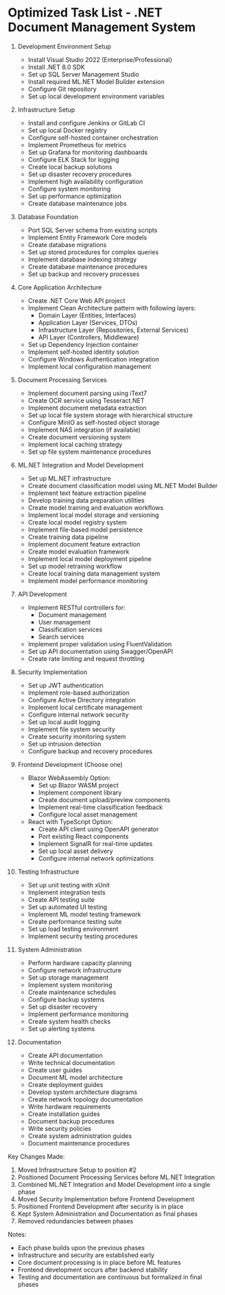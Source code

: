 # Optimized Task List - .NET Document Management System

1. Development Environment Setup
   - Install Visual Studio 2022 (Enterprise/Professional)
   - Install .NET 8.0 SDK
   - Set up SQL Server Management Studio
   - Install required ML.NET Model Builder extension
   - Configure Git repository
   - Set up local development environment variables

2. Infrastructure Setup
   - Install and configure Jenkins or GitLab CI
   - Set up local Docker registry
   - Configure self-hosted container orchestration
   - Implement Prometheus for metrics
   - Set up Grafana for monitoring dashboards
   - Configure ELK Stack for logging
   - Create local backup solutions
   - Set up disaster recovery procedures
   - Implement high availability configuration
   - Configure system monitoring
   - Set up performance optimization
   - Create database maintenance jobs

3. Database Foundation
   - Port SQL Server schema from existing scripts
   - Implement Entity Framework Core models
   - Create database migrations
   - Set up stored procedures for complex queries
   - Implement database indexing strategy
   - Create database maintenance procedures
   - Set up backup and recovery processes

4. Core Application Architecture
   - Create .NET Core Web API project
   - Implement Clean Architecture pattern with following layers:
     - Domain Layer (Entities, Interfaces)
     - Application Layer (Services, DTOs)
     - Infrastructure Layer (Repositories, External Services)
     - API Layer (Controllers, Middleware)
   - Set up Dependency Injection container
   - Implement self-hosted identity solution
   - Configure Windows Authentication integration
   - Implement local configuration management

5. Document Processing Services
   - Implement document parsing using iText7
   - Create OCR service using Tesseract.NET
   - Implement document metadata extraction
   - Set up local file system storage with hierarchical structure
   - Configure MinIO as self-hosted object storage
   - Implement NAS integration (if available)
   - Create document versioning system
   - Implement local caching strategy
   - Set up file system maintenance procedures

6. ML.NET Integration and Model Development
   - Set up ML.NET infrastructure
   - Create document classification model using ML.NET Model Builder
   - Implement text feature extraction pipeline
   - Develop training data preparation utilities
   - Create model training and evaluation workflows
   - Implement local model storage and versioning
   - Create local model registry system
   - Implement file-based model persistence
   - Create training data pipeline
   - Implement document feature extraction
   - Create model evaluation framework
   - Implement local model deployment pipeline
   - Set up model retraining workflow
   - Create local training data management system
   - Implement model performance monitoring

7. API Development
   - Implement RESTful controllers for:
     - Document management
     - User management
     - Classification services
     - Search services
   - Implement proper validation using FluentValidation
   - Set up API documentation using Swagger/OpenAPI
   - Create rate limiting and request throttling

8. Security Implementation
   - Set up JWT authentication
   - Implement role-based authorization
   - Configure Active Directory integration
   - Implement local certificate management
   - Configure internal network security
   - Set up local audit logging
   - Implement file system security
   - Create security monitoring system
   - Set up intrusion detection
   - Configure backup and recovery procedures

9. Frontend Development (Choose one)
   - Blazor WebAssembly Option:
     - Set up Blazor WASM project
     - Implement component library
     - Create document upload/preview components
     - Implement real-time classification feedback
     - Configure local asset management
   - React with TypeScript Option:
     - Create API client using OpenAPI generator
     - Port existing React components
     - Implement SignalR for real-time updates
     - Set up local asset delivery
     - Configure internal network optimizations

10. Testing Infrastructure
    - Set up unit testing with xUnit
    - Implement integration tests
    - Create API testing suite
    - Set up automated UI testing
    - Implement ML model testing framework
    - Create performance testing suite
    - Set up load testing environment
    - Implement security testing procedures

11. System Administration
    - Perform hardware capacity planning
    - Configure network infrastructure
    - Set up storage management
    - Implement system monitoring
    - Create maintenance schedules
    - Configure backup systems
    - Set up disaster recovery
    - Implement performance monitoring
    - Create system health checks
    - Set up alerting systems

12. Documentation
    - Create API documentation
    - Write technical documentation
    - Create user guides
    - Document ML model architecture
    - Create deployment guides
    - Develop system architecture diagrams
    - Create network topology documentation
    - Write hardware requirements
    - Create installation guides
    - Document backup procedures
    - Write security policies
    - Create system administration guides
    - Document maintenance procedures

Key Changes Made:
1. Moved Infrastructure Setup to position #2
2. Positioned Document Processing Services before ML.NET Integration
3. Combined ML.NET Integration and Model Development into a single phase
4. Moved Security Implementation before Frontend Development
5. Positioned Frontend Development after security is in place
6. Kept System Administration and Documentation as final phases
7. Removed redundancies between phases

Notes:
- Each phase builds upon the previous phases
- Infrastructure and security are established early
- Core document processing is in place before ML features
- Frontend development occurs after backend stability
- Testing and documentation are continuous but formalized in final phases